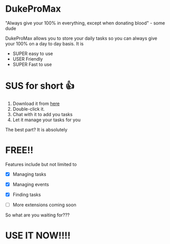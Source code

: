# DukeProMax

"Always give your 100% in everything, except when donating blood" - some dude

DukeProMax allows you to store your daily tasks so you can always give your 100% on a day to day basis. It is

- SUPER easy to use
- USER Friendly
- SUPER Fast to use

# SUS for short :+1:

1. Download it from [here](https://github.com/Gavzzz/ip)
2. Double-click it.
3. Chat with it to add you tasks
4. Let it manage your tasks for you


The best part? It is absolutely 

# FREE!!

Features include but not limited to 

- [x] Managing tasks
- [x] Managing events
- [x] Finding tasks 
- [ ] More extensions coming soon


So what are you waiting for???
# USE IT NOW!!!!


